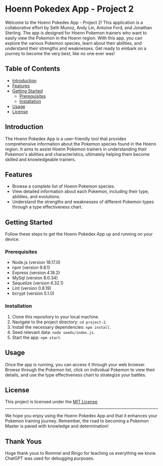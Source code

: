 # Hoenn Pokedex App - Project 2

Welcome to the Hoenn Pokedex App - Project 2! This application is a collaborative effort by Seth Munoz, Andy Lin, Antoine Ford, and Jonathan Sterling. The app is designed for Hoenn Pokemon trainers who want to easily view the Pokemon in the Hoenn region. With this app, you can explore the various Pokemon species, learn about their abilities, and understand their strengths and weaknesses. Get ready to embark on a journey to become the very best, like no one ever was!

## Table of Contents

- [Introduction](#introduction)
- [Features](#features)
- [Getting Started](#getting-started)
  - [Prerequisites](#prerequisites)
  - [Installation](#installation)
- [Usage](#usage)
- [License](#license)

## Introduction

The Hoenn Pokedex App is a user-friendly tool that provides comprehensive information about the Pokemon species found in the Hoenn region. It aims to assist Hoenn Pokemon trainers in understanding their Pokemon's abilities and characteristics, ultimately helping them become skilled and knowledgeable trainers.

## Features

- Browse a complete list of Hoenn Pokemon species.
- View detailed information about each Pokemon, including their type, abilities, and evolutions.
- Understand the strengths and weaknesses of different Pokemon types through a type effectiveness chart.

## Getting Started

Follow these steps to get the Hoenn Pokedex App up and running on your device.

### Prerequisites

- Node.js (version 18.17.0)
- npm (version 9.8.1)
- Express (version 4.18.2)
- MySql (version 8.0.34)
- Sequelize (version 6.32.1)
- Lint (version 0.8.19)
- bcrypt (version 5.1.0)


### Installation

1. Clone this repository to your local machine.
2. Navigate to the project directory: `cd project-2`.
3. Install the necessary dependencies: `npm install`.
4. Seed relevant data: `node seeds/index.js`.
5. Start the app: `npm start`.

## Usage

Once the app is running, you can access it through your web browser. Browse through the Pokemon list, click on individual Pokemon to view their details, and use the type effectiveness chart to strategize your battles.

## License

This project is licensed under the [MIT License](LICENSE).

---

We hope you enjoy using the Hoenn Pokedex App and that it enhances your Pokemon training journey. Remember, the road to becoming a Pokemon Master is paved with knowledge and determination!

## Thank Yous
Huge thank yous to Rommel and Ringo for teaching us everything we know. ChatGPT was used for debugging purposes.